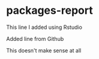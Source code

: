 # packages-report

This line I added using Rstudio

Added line from Github


This doesn't make sense at all 
